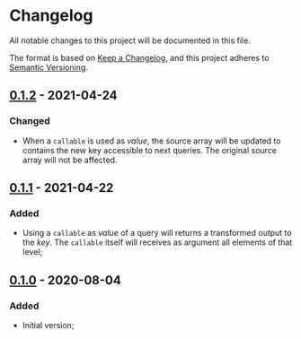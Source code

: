 # Changelog

All notable changes to this project will be documented in this file.

The format is based on [Keep a Changelog](https://keepachangelog.com/en/1.0.0/), and this project adheres to [Semantic Versioning](https://semver.org/spec/v2.0.0.html).

## [0.1.2] - 2021-04-24

### Changed

- When a `callable` is used as *value*, the source array will be updated to contains the new key accessible to next queries. The original source array will not be affected.

## [0.1.1] - 2021-04-22

### Added

- Using a `callable` as *value* of a query will returns a transformed output to the *key*. The `callable` itself will receives as argument all elements of that level;

## [0.1.0] - 2020-08-04

### Added

- Initial version;

[0.1.2]: https://github.com/rentalhost/vanilla-array-query/compare/0.1.1..0.1.2

[0.1.1]: https://github.com/rentalhost/vanilla-array-query/compare/0.1.0..0.1.1

[0.1.0]: https://github.com/rentalhost/vanilla-array-query/tree/0.1.0
